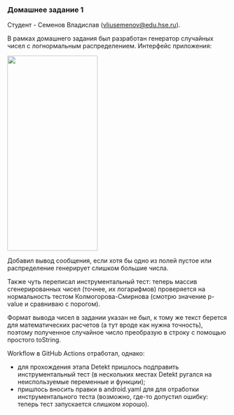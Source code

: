 ### Домашнее задание 1

Студент - Семенов Владислав (vliusemenov@edu.hse.ru).

В рамках домашнего задания был разработан генератор случайных чисел с логнормальным распределением. Интерфейс приложения:

<img src="https://github.com/user-attachments/assets/afc3ad41-092a-433a-a587-899cb0393873" width="206" height="446"/>

Добавил вывод сообщения, если хотя бы одно из полей пустое или распределение генерирует слишком большие числа.

Также чуть переписал инструментальный тест: теперь массив сгенерированных чисел (точнее, их логарифмов) проверяется на нормальность тестом Колмогорова-Смирнова (смотрю значение p-value и сравниваю с порогом).

Формат вывода чисел в задании указан не был, к тому же текст берется для математических расчетов (а тут вроде как нужна точность), поэтому полученное случайное число преобразую в строку с помощью простого toString.

Workflow в GitHub Actions отработал, однако:
- для прохождения этапа Detekt пришлось подправить инструментальный тест (в нескольких местах Detekt ругался на неиспользуемые переменные и функции);
- пришлось вносить правки в android.yaml для для отработки инструментального теста (возможно, где-то допустил ошибку: теперь тест запускается слишком хорошо).
